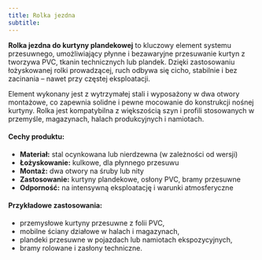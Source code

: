 ```yaml
---
title: Rolka jezdna
subtitle: 
---
```

**Rolka jezdna do kurtyny plandekowej** to kluczowy element systemu przesuwnego, umożliwiający płynne i bezawaryjne przesuwanie kurtyn z tworzywa PVC, tkanin technicznych lub plandek. Dzięki zastosowaniu łożyskowanej rolki prowadzącej, ruch odbywa się cicho, stabilnie i bez zacinania – nawet przy częstej eksploatacji.

Element wykonany jest z wytrzymałej stali i wyposażony w dwa otwory montażowe, co zapewnia solidne i pewne mocowanie do konstrukcji nośnej kurtyny. Rolka jest kompatybilna z większością szyn i profili stosowanych w przemyśle, magazynach, halach produkcyjnych i namiotach.

#### Cechy produktu:
- **Materiał:** stal ocynkowana lub nierdzewna (w zależności od wersji)  
- **Łożyskowanie:** kulkowe, dla płynnego przesuwu  
- **Montaż:** dwa otwory na śruby lub nity  
- **Zastosowanie:** kurtyny plandekowe, osłony PVC, bramy przesuwne  
- **Odporność:** na intensywną eksploatację i warunki atmosferyczne

#### Przykładowe zastosowania:
- przemysłowe kurtyny przesuwne z folii PVC,  
- mobilne ściany działowe w halach i magazynach,  
- plandeki przesuwne w pojazdach lub namiotach ekspozycyjnych,  
- bramy rolowane i zasłony techniczne.
